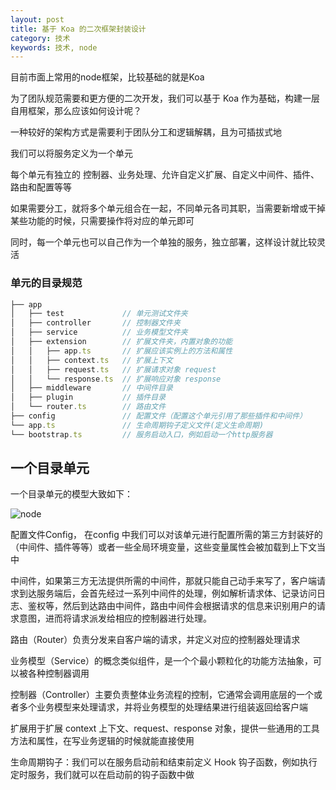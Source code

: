 ```yaml
---
layout: post
title: 基于 Koa 的二次框架封装设计
category: 技术
keywords: 技术, node
---
```


目前市面上常用的node框架，比较基础的就是Koa

为了团队规范需要和更方便的二次开发，我们可以基于 Koa 作为基础，构建一层自用框架，那么应该如何设计呢？

一种较好的架构方式是需要利于团队分工和逻辑解耦，且为可插拔式地

我们可以将服务定义为一个单元

每个单元有独立的 控制器、业务处理、允许自定义扩展、自定义中间件、插件、路由和配置等等

如果需要分工，就将多个单元组合在一起，不同单元各司其职，当需要新增或干掉某些功能的时候，只需要操作将对应的单元即可

同时，每一个单元也可以自己作为一个单独的服务，独立部署，这样设计就比较灵活

### 单元的目录规范

```js
├── app
│   ├── test             // 单元测试文件夹
│   ├── controller       // 控制器文件夹
│   ├── service          // 业务模型文件夹
│   ├── extension        // 扩展文件夹，内置对象的功能
│   │   ├── app.ts       // 扩展应该实例上的方法和属性
│   │   ├── context.ts   // 扩展上下文
│   │   ├── request.ts   // 扩展请求对象 request
│   │   └── response.ts  // 扩展响应对象 response
│   ├── middleware       // 中间件目录
│   ├── plugin           // 插件目录
│   └── router.ts        // 路由文件
├── config               // 配置文件（配置这个单元引用了那些插件和中间件）
└── app.ts               // 生命周期钩子定义文件(定义生命周期)
└── bootstrap.ts         // 服务启动入口，例如启动一个http服务器
```

## 一个目录单元

一个目录单元的模型大致如下：

![node](../../assets/img/node-desgin.png)

配置文件Config， 在config 中我们可以对该单元进行配置所需的第三方封装好的（中间件、插件等等）或者一些全局环境变量，这些变量属性会被加载到上下文当中

中间件，如果第三方无法提供所需的中间件，那就只能自己动手来写了，客户端请求到达服务端后，会首先经过一系列中间件的处理，例如解析请求体、记录访问日志、鉴权等，然后到达路由中间件，路由中间件会根据请求的信息来识别用户的请求意图，进而将请求派发给相应的控制器进行处理。

路由（Router）负责分发来自客户端的请求，并定义对应的控制器处理请求

业务模型（Service）的概念类似组件，是一个个最小颗粒化的功能方法抽象，可以被各种控制器调用

控制器（Controller）主要负责整体业务流程的控制，它通常会调用底层的一个或者多个业务模型来处理请求，并将业务模型的处理结果进行组装返回给客户端

扩展用于扩展 context 上下文、request、response 对象，提供一些通用的工具方法和属性，在写业务逻辑的时候就能直接使用

生命周期钩子：我们可以在服务启动前和结束前定义 Hook 钩子函数，例如执行定时服务，我们就可以在启动前的钩子函数中做